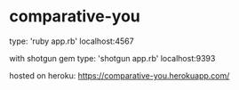 comparative-you
===============
type: 'ruby app.rb'
localhost:4567

with shotgun gem
type: 'shotgun app.rb'
localhost:9393

hosted on heroku:
https://comparative-you.herokuapp.com/
